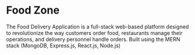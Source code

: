 # Food Zone
 The Food Delivery Application is a full-stack web-based platform designed to revolutionize the way customers order food, restaurants manage their operations, and delivery personnel handle orders. Built using the MERN stack (MongoDB, Express.js, React.js, Node.js)

